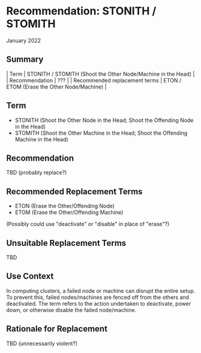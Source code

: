 # Recommendation: STONITH / STOMITH
January 2022

## Summary
| Term | STONITH / STOMITH (Shoot the Other Node/Machine in the Head) |
| Recommendation | ??? |
| Recommended replacement terms | ETON / ETOM (Erase the Other Node/Machine) |

## Term
* STONITH (Shoot the Other Node in the Head; Shoot the Offending Node in the Head)
* STOMITH (Shoot the Other Machine in the Head; Shoot the Offending Machine in the Head)

## Recommendation
TBD (probably replace?)

## Recommended Replacement Terms
* ETON (Erase the Other/Offending Node)
* ETOM (Erase the Other/Offending Machine)

(Possibly could use "deactivate" or "disable" in place of "erase"?)

## Unsuitable Replacement Terms
TBD

## Use Context
In computing clusters, a failed node or machine can disrupt the entire setup.
To prevent this, failed nodes/machines are fenced off from the others and deactivated.
The term refers to the action undertaken to deactivate, power down, or otherwise disable the failed node/machine.

## Rationale for Replacement
TBD (unnecessarily violent?)

